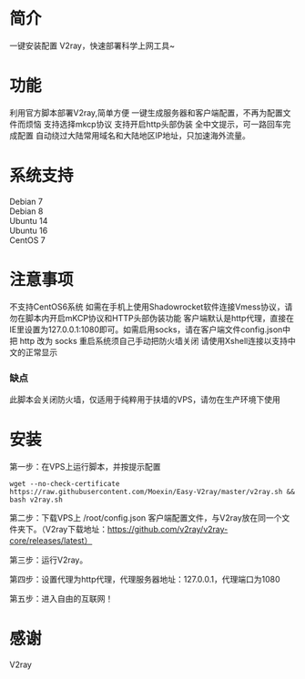 <h1>简介</h1>

一键安装配置 V2ray，快速部署科学上网工具~

<h1>功能</h1>

利用官方脚本部署V2ray,简单方便 一键生成服务器和客户端配置，不再为配置文件而烦恼 支持选择mkcp协议 支持开启http头部伪装 全中文提示，可一路回车完成配置 自动绕过大陆常用域名和大陆地区IP地址，只加速海外流量。 

<h1>系统支持</h1>

Debian 7</br> 
Debian 8 </br> 
Ubuntu 14 </br> 
Ubuntu 16 </br> 
CentOS 7 </br> 

<h1>注意事项</h1>

不支持CentOS6系统 如需在手机上使用Shadowrocket软件连接Vmess协议，请勿在脚本内开启mKCP协议和HTTP头部伪装功能 客户端默认是http代理，直接在IE里设置为127.0.0.1:1080即可。如需启用socks，请在客户端文件config.json中把 http 改为 socks 重启系统须自己手动把防火墙关闭 请使用Xshell连接以支持中文的正常显示 

<h3>缺点</h3>

此脚本会关闭防火墙，仅适用于纯粹用于扶墙的VPS，请勿在生产环境下使用

<h1>安装</h1>

第一步：在VPS上运行脚本，并按提示配置

`wget --no-check-certificate https://raw.githubusercontent.com/Moexin/Easy-V2ray/master/v2ray.sh && bash v2ray.sh `

第二步：下载VPS上 /root/config.json 客户端配置文件，与V2ray放在同一个文件夹下。（V2ray下载地址：https://github.com/v2ray/v2ray-core/releases/latest）

第三步：运行V2ray。

第四步：设置代理为http代理，代理服务器地址：127.0.0.1，代理端口为1080

第五步：进入自由的互联网！

<h1>感谢</h1>

V2ray
